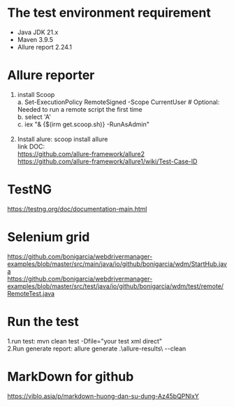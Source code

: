 # The test environment requirement 
- Java JDK 21.x
- Maven 3.9.5
- Allure report 2.24.1
 
 # Allure reporter
1. install Scoop <br>
   a. Set-ExecutionPolicy RemoteSigned -Scope CurrentUser # Optional: Needed to run a remote script the first time <br>
   b. select 'A' <br>
   c. iex "& {$(irm get.scoop.sh)} -RunAsAdmin"<br>
   <br>
2. Install alure: scoop install allure <br>
   link DOC:<br>
   https://github.com/allure-framework/allure2<br>
   https://github.com/allure-framework/allure1/wiki/Test-Case-ID

 # TestNG
 https://testng.org/doc/documentation-main.html
 # Selenium grid
 https://github.com/bonigarcia/webdrivermanager-examples/blob/master/src/main/java/io/github/bonigarcia/wdm/StartHub.java<br>
 https://github.com/bonigarcia/webdrivermanager-examples/blob/master/src/test/java/io/github/bonigarcia/wdm/test/remote/RemoteTest.java
   
# Run the test 
1.run test: mvn clean test -Dfile="your test xml direct"<br>
2.Run generate report: allure generate .\allure-results\ --clean<br>

# MarkDown for github
https://viblo.asia/p/markdown-huong-dan-su-dung-Az45bQPNlxY

